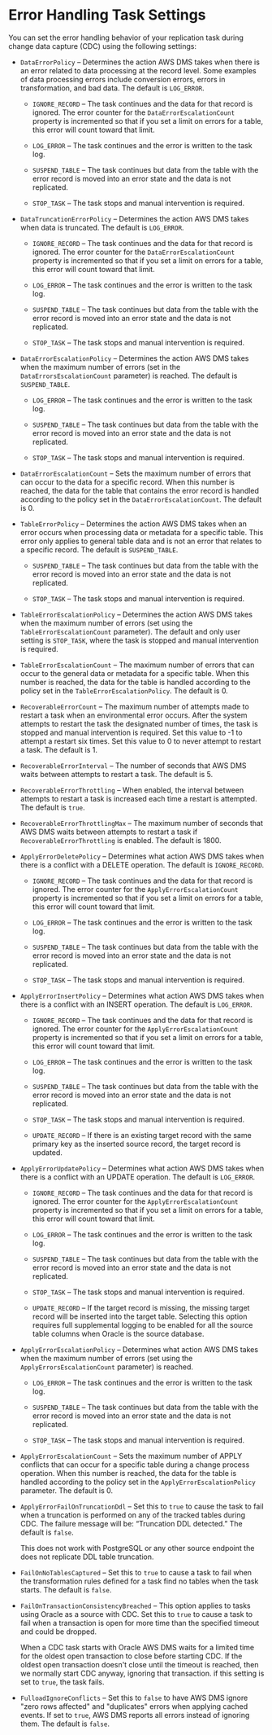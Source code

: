 # Error Handling Task Settings<a name="CHAP_Tasks.CustomizingTasks.TaskSettings.ErrorHandling"></a>

You can set the error handling behavior of your replication task during change data capture \(CDC\) using the following settings:

+ `DataErrorPolicy` – Determines the action AWS DMS takes when there is an error related to data processing at the record level\. Some examples of data processing errors include conversion errors, errors in transformation, and bad data\. The default is `LOG_ERROR`\.

  + `IGNORE_RECORD` – The task continues and the data for that record is ignored\. The error counter for the `DataErrorEscalationCount` property is incremented so that if you set a limit on errors for a table, this error will count toward that limit\. 

  + `LOG_ERROR` – The task continues and the error is written to the task log\.

  + `SUSPEND_TABLE` – The task continues but data from the table with the error record is moved into an error state and the data is not replicated\.

  + `STOP_TASK` – The task stops and manual intervention is required\.

+ `DataTruncationErrorPolicy` – Determines the action AWS DMS takes when data is truncated\. The default is `LOG_ERROR`\.

  + `IGNORE_RECORD` – The task continues and the data for that record is ignored\. The error counter for the `DataErrorEscalationCount` property is incremented so that if you set a limit on errors for a table, this error will count toward that limit\. 

  + `LOG_ERROR` – The task continues and the error is written to the task log\.

  + `SUSPEND_TABLE` – The task continues but data from the table with the error record is moved into an error state and the data is not replicated\.

  + `STOP_TASK` – The task stops and manual intervention is required\.

+ `DataErrorEscalationPolicy` – Determines the action AWS DMS takes when the maximum number of errors \(set in the `DataErrorsEscalationCount` parameter\) is reached\. The default is `SUSPEND_TABLE`\.

  + `LOG_ERROR` – The task continues and the error is written to the task log\.

  + `SUSPEND_TABLE` – The task continues but data from the table with the error record is moved into an error state and the data is not replicated\.

  + `STOP_TASK` – The task stops and manual intervention is required\.

+ `DataErrorEscalationCount` – Sets the maximum number of errors that can occur to the data for a specific record\. When this number is reached, the data for the table that contains the error record is handled according to the policy set in the `DataErrorEscalationCount`\. The default is 0\. 

+ `TableErrorPolicy` – Determines the action AWS DMS takes when an error occurs when processing data or metadata for a specific table\. This error only applies to general table data and is not an error that relates to a specific record\. The default is `SUSPEND_TABLE`\.

  + `SUSPEND_TABLE` – The task continues but data from the table with the error record is moved into an error state and the data is not replicated\.

  + `STOP_TASK` – The task stops and manual intervention is required\.

+ `TableErrorEscalationPolicy` – Determines the action AWS DMS takes when the maximum number of errors \(set using the `TableErrorEscalationCount` parameter\)\. The default and only user setting is `STOP_TASK`, where the task is stopped and manual intervention is required\.

+ `TableErrorEscalationCount` – The maximum number of errors that can occur to the general data or metadata for a specific table\. When this number is reached, the data for the table is handled according to the policy set in the `TableErrorEscalationPolicy`\. The default is 0\. 

+ `RecoverableErrorCount` – The maximum number of attempts made to restart a task when an environmental error occurs\. After the system attempts to restart the task the designated number of times, the task is stopped and manual intervention is required\. Set this value to \-1 to attempt a restart six times\. Set this value to 0 to never attempt to restart a task\. The default is 1\. 

+ `RecoverableErrorInterval` – The number of seconds that AWS DMS waits between attempts to restart a task\. The default is 5\. 

+ `RecoverableErrorThrottling` – When enabled, the interval between attempts to restart a task is increased each time a restart is attempted\. The default is `true`\. 

+ `RecoverableErrorThrottlingMax` – The maximum number of seconds that AWS DMS waits between attempts to restart a task if `RecoverableErrorThrottling` is enabled\. The default is 1800\. 

+ `ApplyErrorDeletePolicy` – Determines what action AWS DMS takes when there is a conflict with a DELETE operation\. The default is `IGNORE_RECORD`\.

  + `IGNORE_RECORD` – The task continues and the data for that record is ignored\. The error counter for the `ApplyErrorEscalationCount` property is incremented so that if you set a limit on errors for a table, this error will count toward that limit\. 

  + `LOG_ERROR` – The task continues and the error is written to the task log\.

  + `SUSPEND_TABLE` – The task continues but data from the table with the error record is moved into an error state and the data is not replicated\.

  + `STOP_TASK` – The task stops and manual intervention is required\.

+ `ApplyErrorInsertPolicy` – Determines what action AWS DMS takes when there is a conflict with an INSERT operation\. The default is `LOG_ERROR`\.

  + `IGNORE_RECORD` – The task continues and the data for that record is ignored\. The error counter for the `ApplyErrorEscalationCount` property is incremented so that if you set a limit on errors for a table, this error will count toward that limit\. 

  + `LOG_ERROR` – The task continues and the error is written to the task log\.

  + `SUSPEND_TABLE` – The task continues but data from the table with the error record is moved into an error state and the data is not replicated\.

  + `STOP_TASK` – The task stops and manual intervention is required\.

  + `UPDATE_RECORD` – If there is an existing target record with the same primary key as the inserted source record, the target record is updated\.

+ `ApplyErrorUpdatePolicy` – Determines what action AWS DMS takes when there is a conflict with an UPDATE operation\. The default is `LOG_ERROR`\.

  + `IGNORE_RECORD` – The task continues and the data for that record is ignored\. The error counter for the `ApplyErrorEscalationCount` property is incremented so that if you set a limit on errors for a table, this error will count toward that limit\. 

  + `LOG_ERROR` – The task continues and the error is written to the task log\.

  + `SUSPEND_TABLE` – The task continues but data from the table with the error record is moved into an error state and the data is not replicated\.

  + `STOP_TASK` – The task stops and manual intervention is required\.

  + `UPDATE_RECORD` – If the target record is missing, the missing target record will be inserted into the target table\. Selecting this option requires full supplemental logging to be enabled for all the source table columns when Oracle is the source database\.

+ `ApplyErrorEscalationPolicy` – Determines what action AWS DMS takes when the maximum number of errors \(set using the `ApplyErrorsEscalationCount` parameter\) is reached\.

  + `LOG_ERROR` – The task continues and the error is written to the task log\.

  + `SUSPEND_TABLE` – The task continues but data from the table with the error record is moved into an error state and the data is not replicated\.

  + `STOP_TASK` – The task stops and manual intervention is required\.

+ `ApplyErrorEscalationCount` – Sets the maximum number of APPLY conflicts that can occur for a specific table during a change process operation\. When this number is reached, the data for the table is handled according to the policy set in the `ApplyErrorEscalationPolicy` parameter\. The default is 0\. 

+ `ApplyErrorFailOnTruncationDdl` – Set this to `true` to cause the task to fail when a truncation is performed on any of the tracked tables during CDC\. The failure message will be: “Truncation DDL detected\.” The default is `false`\. 

  This does not work with PostgreSQL or any other source endpoint the does not replicate DDL table truncation\.

+ `FailOnNoTablesCaptured` – Set this to `true` to cause a task to fail when the transformation rules defined for a task find no tables when the task starts\. The default is `false`\. 

+ `FailOnTransactionConsistencyBreached` – This option applies to tasks using Oracle as a source with CDC\. Set this to `true` to cause a task to fail when a transaction is open for more time than the specified timeout and could be dropped\. 

  When a CDC task starts with Oracle AWS DMS waits for a limited time for the oldest open transaction to close before starting CDC\. If the oldest open transaction doesn't close until the timeout is reached, then we normally start CDC anyway, ignoring that transaction\. if this setting is set to `true`, the task fails\.

+ `FulloadIgnoreConflicts` – Set this to `false` to have AWS DMS ignore "zero rows affected" and "duplicates" errors when applying cached events\. If set to `true`, AWS DMS reports all errors instead of ignoring them\. The default is `false`\. 